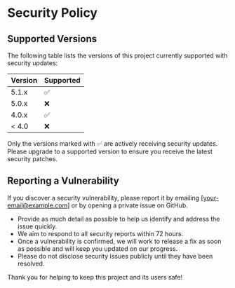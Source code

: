 # Security Policy

## Supported Versions

The following table lists the versions of this project currently supported with security updates:

| Version | Supported          |
| ------- | ------------------ |
| 5.1.x   | :white_check_mark: |
| 5.0.x   | :x:                |
| 4.0.x   | :white_check_mark: |
| < 4.0   | :x:                |

Only the versions marked with :white_check_mark: are actively receiving security updates. Please upgrade to a supported version to ensure you receive the latest security patches.

## Reporting a Vulnerability

If you discover a security vulnerability, please report it by emailing [your-email@example.com] or by opening a private issue on GitHub.

- Provide as much detail as possible to help us identify and address the issue quickly.
- We aim to respond to all security reports within 72 hours.
- Once a vulnerability is confirmed, we will work to release a fix as soon as possible and will keep you updated on our progress.
- Please do not disclose security issues publicly until they have been resolved.

Thank you for helping to keep this project and its users safe!

